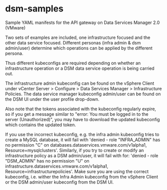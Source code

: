 # dsm-samples
Sample YAML manifests for the API gateway on Data Services Manager 2.0 (VMware)

Two sets of examples are included, one infrastructure focused and the other data service focused.
Different personas (infra admin & dsm admin/user) determine which operations can be applied by the different persona.

Thus different kubeconfigs are required depending on whether an infrastructure operation or a DSM data service operation is being carried out.

The infrastructure admin kubeconfig can be found on the vSphere Client under vCenter Server > Configure > Data Services Manager > Infrastructure Policies.
The data service manager kubeconfig admin/user can be found on the DSM UI under the user profile drop-down.

Also note that the tokens associated with the kubeconfig regularly expire, so if you get a message similar to "error: You must be logged in to the server (Unauthorized)", you may have to download the updated kubeconfig which contains the updated token.

If you use the incorrect kubeconfig, e.g. the infra admin kubeconfig tries to create a MySQL database, it will fail with 'denied - role "INFRA_ADMIN" has no permission "C" on databases.dataservices.vmware.com/v1alpha1, Resource=mysqlclusters'. Similarly, if you try to create or modify an infrastructure policy as a DSM admin/user, it will fail with for: 'denied - role "DSM_ADMIN" has no permission "U" on infrastructure.dataservices.vmware.com/v1alpha1, Resource=infrastructurepolicies'.  Make sure you are using the correct kubeconfig, i.e. wither the Infra Admin kubeconfig from the vSphere Client or the DSM admin/user kubeconfig from the DSM UI.
